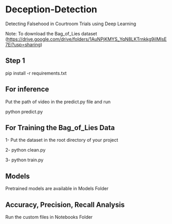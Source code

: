 # Deception-Detection
Detecting Falsehood in Courtroom Trials using Deep  Learning


Note: To download the Bag_of_Lies dataset (https://drive.google.com/drive/folders/1AuNPjKMYS_YqN8LKTrnkkg9iIMlsE7Ei?usp=sharing)


## Step 1

pip install -r requirements.txt


## For inference 

Put the path of video in the predict.py file and run

python predict.py

## For Training the Bag_of_Lies Data

1- Put the dataset in the root directory of your project  

2- python clean.py  

3- python train.py

## Models

Pretrained models are available in Models Folder

## Accuracy, Precision, Recall Analysis

Run the custom files in Notebooks Folder
